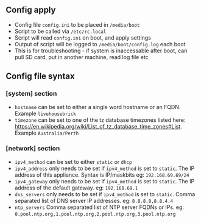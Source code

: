 ## Config apply
 * Config file ```config.ini``` to be placed in ```/media/boot```
 * Script to be called via ```/etc/rc.local```
 * Script will read ```config.ini``` on boot, and apply settings
 * Output of script will be logged to ```/media/boot/config.log``` each boot
 * This is for troubleshooting - if system is inaccessable after boot, can pull SD card, put in another machine, read log file etc

## Config file syntax

### [system] section
 * ```hostname``` can be set to either a single word hostname or an FQDN. Example ```livehousebrick```
 * ```timezone``` can be set to one of the tz database timezones listed here: https://en.wikipedia.org/wiki/List_of_tz_database_time_zones#List. Example ```Australia/Perth```

### [network] section
 * ```ipv4_method``` can be set to either ```static``` or ```dhcp```
 * ```ipv4_address``` only needs to be set if ```ipv4_method``` is set to ```static```. The IP address of this appliance. Syntax is IP/maskbits eg: ```192.168.69.69/24```
 * ```ipv4_gateway``` only needs to be set if ```ipv4_method``` is set to ```static```. The IP address of the default gateway. eg: ```192.168.69.1```
 * ```dns_servers``` only needs to be set if ```ipv4_method``` is set to ```static```. Comma separated list of DNS server IP addresses. eg: ```8.8.8.8,8.8.4.4```
 * ```ntp_servers``` Comma separated list of NTP server FQDNs or IPs. eg: ```0.pool.ntp.org,1.pool.ntp.org,2.pool.ntp.org,3.pool.ntp.org```
